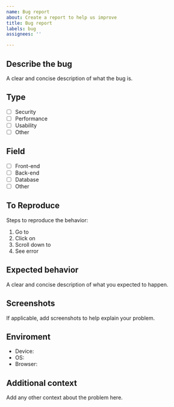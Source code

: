 ```yaml
---
name: Bug report
about: Create a report to help us improve
title: Bug report
labels: bug
assignees: ''

---
```


## Describe the bug
A clear and concise description of what the bug is.

## Type
- [ ] Security
- [ ] Performance
- [ ] Usability
- [ ] Other

## Field
- [ ] Front-end
- [ ] Back-end
- [ ] Database
- [ ] Other

## To Reproduce
Steps to reproduce the behavior:
1. Go to
2. Click on
3. Scroll down to
4. See error

## Expected behavior
A clear and concise description of what you expected to happen.

## Screenshots
If applicable, add screenshots to help explain your problem.

## Enviroment
 - Device: 
 - OS: 
 - Browser: 

## Additional context
Add any other context about the problem here.
